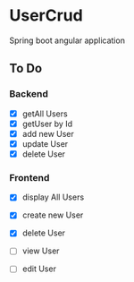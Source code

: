 # UserCrud
Spring boot angular application
## To Do 
### Backend 
- [x] getAll Users
- [x] getUser by Id
- [x] add new User
- [x] update User
- [x] delete User
### Frontend
- [x] display All Users
- [x] create new User
- [x] delete User
- [ ] view User
- [ ] edit User


